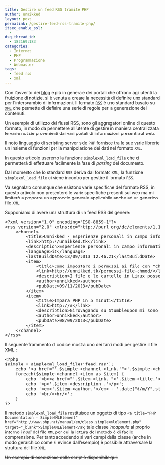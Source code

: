 ```yaml
---
title: Gestire un feed RSS tramite PHP
author: unnikked
layout: post
permalink: /gestire-feed-rss-tramite-php/
itsec_enable_ssl:
  - 
dsq_thread_id:
  - 1821691183
categories:
  - Internet
  - PHP
  - Programmazione
  - Webmaster
tags:
  - feed rss
  - xml
---
```

 
Con l&#8217;avvento dei <a title="Blog - Wikipedia" href="http://it.wikipedia.org/wiki/Blog" target="_blank">blog</a> e più in generale dei portali che offrono agli utenti la fruizione di notizie, si è venuta a creare la necessità di definire uno standard per l&#8217;interscambio di informazioni. Il formato <a title="RSS - Wikipedia" href="http://it.wikipedia.org/wiki/RSS" target="_blank"><code>RSS</code></a> è uno standard basato su <a title="XML - Wikipedia" href="http://it.wikipedia.org/wiki/XML" target="_blank"><code>XML</code></a> che permette di definire una serie di regole per la generazione dei contenuti.

Un esempio di utilizzo dei flussi RSS, sono gli aggregatori online di questo formato, in modo da permettere all&#8217;utente di gestire in maniera centralizzata le varie notizie provenienti dai vari portali di informazioni presenti sul web.

Il noto linguaggio di scripting server side `PHP` fornisce tra le sue varie librerie un insieme di funzioni per la manipolazione dei dati nel formato `XML`.

In questo articolo useremo la funzione <a title="PHP: simplexml_load_file - Documentazione" href="http://www.php.net/manual/en/function.simplexml-load-file.php" target="_blank"><code>simplexml_load_file</code></a> che ci permetterà di effettuare facilmente la fase di *parsing* del documento.

Dal momento che lo standard `RSS` deriva dal formato `XML`, la funzione `simplexml_load_file` ci viene incontro per gestire il formato `RSS`.

Va segnalato comunque che esistono varie specifiche del formato RSS, in questo articolo non presenterò le varie specifiche presenti sul web ma mi limiterò a proporre un approccio generale applicabile anche ad un generico file `XML`.

Supponiamo di avere una struttura di un feed RSS del genere:

<pre class="wrap:true lang:xhtml decode:true">&lt;?xml version="1.0" encoding="ISO-8859-1"?&gt;
&lt;rss version="2.0" xmlns:dc="http://purl.org/dc/elements/1.1/" xmlns:content="http://purl.org/rss/1.0/modules/content/"&gt;
	&lt;channel&gt;
		&lt;title&gt;Unnikked - Esperienze personali in campo informatico&lt;/title&gt;
		&lt;link&gt;http://unnikked.tk&lt;/link&gt;
		&lt;description&gt;Esperienze personali in campo informatico&lt;/description&gt;
		&lt;language&gt;it&lt;/language&gt;
		&lt;lastBuildDate&gt;13/09/2013 12.46.21&lt;/lastBuildDate&gt;
		&lt;item&gt;
			&lt;title&gt;Come impostare i permessi ai file con &quot;chmod&quot;&lt;/title&gt;
			&lt;link&gt;http://unnikked.tk/permessi-file-chmod/&lt;/link&gt;
			&lt;description&gt;I file e le cartelle in Linux possono avere tre tipi di permessi: lettura (&apos;r&apos;), scrittura (&apos;w&apos;) ed esecuzione (&apos;x&apos;). Ogni permesso puo&apos; essere &quot;attivo&quot; o &quot;inattivo&quot; per ogni categoria...&lt;/description&gt;
			&lt;author&gt;unnikked&lt;/author&gt;
			&lt;pubDate&gt;09/11/2013&lt;/pubDate&gt;
		&lt;/item&gt;
		&lt;item&gt;
			&lt;title&gt;Impara PHP in 5 minuti&lt;/title&gt;
			&lt;link&gt;http://#&lt;/link&gt;
			&lt;description&gt;Girovagando su Stumbleupon mi sono imbattuto in una simpatica pagina su cui e&apos; presente un listato che mostra le caratteristiche del linguaggio PHP 5. L&apos;ho trovato molto utile, sintetico ma...&lt;/description&gt;
			&lt;author&gt;unnikked&lt;/author&gt;
			&lt;pubDate&gt;08/09/2013&lt;/pubDate&gt;
		&lt;/item&gt;
	&lt;/channel&gt;
&lt;/rss&gt;</pre>

Il seguente frammento di codice mostra uno dei tanti modi per gestire il file XML :

<pre class="lang:php decode:true">&lt;?php
$simple = simplexml_load_file('feed.rss');
	echo '&lt;a href="'.$simple-&gt;channel-&gt;link.'"&gt;'.$simple-&gt;channel-&gt;title.'&lt;/a&gt;&lt;br/&gt;&lt;br/&gt;';
	foreach($simple-&gt;channel-&gt;item as $item) {
		echo '&lt;b&gt;&lt;a href="'.$item-&gt;link.'"&gt;'.$item-&gt;title.'&lt;/a&gt;&lt;/b&gt;&lt;br/&gt;';
		echo '&lt;p&gt;'.$item-&gt;description .'&lt;/p&gt;';
		echo '&lt;em&gt;'.$item-&gt;author.'&lt;/em&gt; - '.date("d/m/Y",strtotime((string)($item-&gt;pubDate))) ;
		echo '&lt;br/&gt;&lt;br/&gt;';
	}
?&gt;</pre>

Il metodo `simplexml_load_file` restituisce un oggetto di tipo `<a title="PHP Documentation - SimpleXMLElement" href="http://www.php.net/manual/en/class.simplexmlelement.php" target="_blank">SimpleXMLElement</a>`; tale classe *incapsula* al proprio interno i *nodi* del file `XML` per cui la lettura del metodo è di facile comprensione. Per tanto accedendo ai vari campi della classe (anche in modo gerarchico come si evince dall&#8217;esempio) è possibile attraversare la struttura del file `XML`.

<del>Un esempio di esecuzione dello script è disponibile qui.</del>